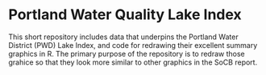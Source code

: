 # Portland Water Quality Lake Index
This short repository includes data that underpins the Portland Water District 
(PWD) Lake Index, and code for redrawing their excellent summary graphics in
R. The primary purpose of the repository is to redraw those grahice so that they
look more similar to other graphics in the SoCB report.
